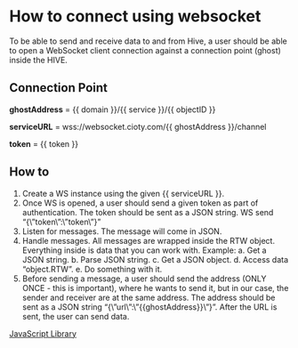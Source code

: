# How to connect using websocket

To be able to send and receive data to and from Hive, a user should be able to open a WebSocket client connection against a connection point (ghost) inside the HIVE.

## Connection Point

**ghostAddress** = {{ domain }}/{{ service }}/{{ objectID }}

**serviceURL** = wss://websocket.cioty.com/{{ ghostAddress }}/channel

**token** = {{ token }}

## How to

  1. Create a WS instance using the given {{ serviceURL }}.
  2. Once WS is opened, a user should send a given token as part of authentication. The token should be sent as a JSON string. WS send “{\”token\”:\”token\”}”
  3. Listen for messages. The message will come in JSON.
  4. Handle messages. All messages are wrapped inside the RTW object. Everything inside is data that you can work with. Example:
    a. Get a JSON string.
    b. Parse JSON string.
    c. Get a JSON object.
    d. Access data “object.RTW”.
    e. Do something with it.
  5. Before sending a message, a user should send the address (ONLY ONCE - this is important),  where he wants to send it, but in our case, the sender and receiver are at the same address. The address should be sent as a JSON string “{\”url\”:\”{{ghostAddress}}\”}”. After the URL is sent, the user can send data.

[JavaScript Library]('https://github.com/NornirAS/hive-agent/blob/main/src/ws/README.md')
